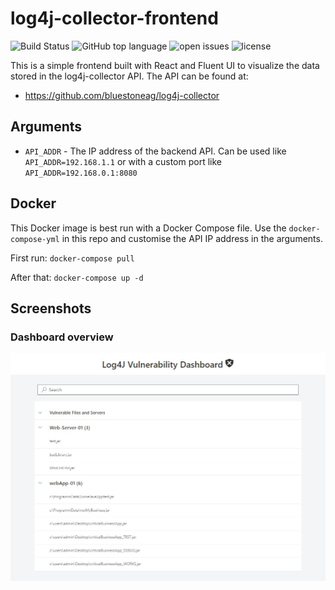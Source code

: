 # log4j-collector-frontend

![Build Status](https://github.com/bluestoneag/log4j-collector/workflows/CI/badge.svg)
![GitHub top language](https://img.shields.io/github/languages/top/bluestoneag/log4j-collector-frontend)
![open issues](https://img.shields.io/github/issues-raw/bluestoneag/log4j-collector-frontend)
![license](https://img.shields.io/github/license/bluestoneag/log4j-collector-frontend)

This is a simple frontend built with React and Fluent UI to visualize the data stored in the log4j-collector API.
The API can be found at:

- https://github.com/bluestoneag/log4j-collector

## Arguments

- `API_ADDR` - The IP address of the backend API. Can be used like `API_ADDR=192.168.1.1` or with a custom port like `API_ADDR=192.168.0.1:8080`

## Docker

This Docker image is best run with a Docker Compose file. Use the `docker-compose-yml` in this repo and customise the API IP address in the arguments.

First run:
`docker-compose pull`

After that:
`docker-compose up -d`

## Screenshots

### Dashboard overview

![alt text](https://raw.githubusercontent.com/bluestoneag/log4j-collector-frontend/main/assets/dashboard.jpg "Dashboard")
